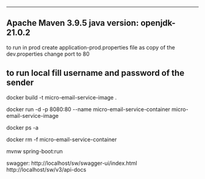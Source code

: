 -----------------------------------------------------------------------------------
Apache Maven 3.9.5 
java version: openjdk-21.0.2
-----------------------------------------------------------------------------------
to run in prod
create application-prod.properties file as copy of the dev.properties
change port to 80


to run local fill username and password of the sender
-----------------------------------------------------------------------------------
docker build -t micro-email-service-image .

docker run -d -p 8080:80 --name micro-email-service-container micro-email-service-image

docker ps -a

docker rm -f micro-email-service-container

mvnw spring-boot:run

swagger:
http://localhost/sw/swagger-ui/index.html
http://localhost/sw/v3/api-docs